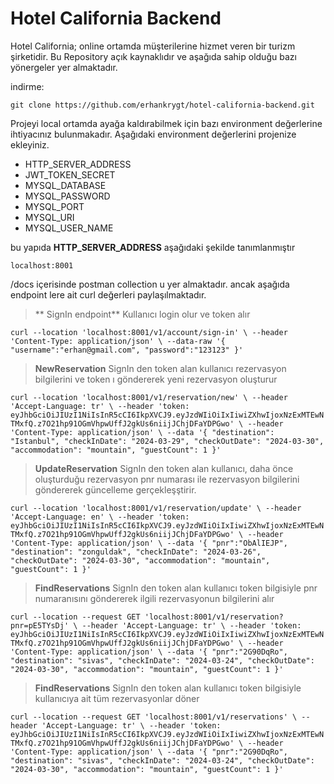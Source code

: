 # Hotel California Backend

Hotel California; online ortamda müşterilerine hizmet veren bir turizm şirketidir. Bu Repository açık kaynaklıdır ve aşağıda sahip olduğu bazı yönergeler yer almaktadır.

indirme:

`git clone https://github.com/erhankrygt/hotel-california-backend.git`

Projeyi local ortamda ayağa kaldırabilmek için bazı environment değerlerine ihtiyacınız bulunmakadır. Aşağıdaki environment değerlerini projenize ekleyiniz.

- HTTP_SERVER_ADDRESS
- JWT_TOKEN_SECRET
- MYSQL_DATABASE
- MYSQL_PASSWORD
- MYSQL_PORT
- MYSQL_URI
- MYSQL_USER_NAME

bu yapıda **HTTP_SERVER_ADDRESS** aşağıdaki şekilde tanımlanmıştır

`localhost:8001`

/docs içerisinde postman collection u yer almaktadır. ancak aşağıda endpoint lere ait curl değerleri paylaşılmaktadır.

>** SignIn endpoint**
Kullanıcı login olur ve token alır

`curl --location 'localhost:8001/v1/account/sign-in' \
--header 'Content-Type: application/json' \
--data-raw '{
    "username":"erhan@gmail.com",
    "password":"123123"
}'`

> **NewReservation**
SignIn den token alan kullanıcı rezervasyon bilgilerini ve token ı göndererek yeni rezervasyon oluşturur

`curl --location 'localhost:8001/v1/reservation/new' \
--header 'Accept-Language: tr' \
--header 'token: eyJhbGciOiJIUzI1NiIsInR5cCI6IkpXVCJ9.eyJzdWIiOiIxIiwiZXhwIjoxNzExMTEwNTMxfQ.z7O21hp91OGmVhpwUffJ2gkUs6niijJChjDFaYDPGwo' \
--header 'Content-Type: application/json' \
--data '{
    "destination": "Istanbul",
    "checkInDate": "2024-03-29",
    "checkOutDate": "2024-03-30",
    "accommodation": "mountain",
    "guestCount": 1
}'`

> **UpdateReservation**
SignIn den token alan kullanıcı, daha önce oluşturduğu rezervasyon pnr numarası ile rezervasyon bilgilerini göndererek güncelleme gerçekleşştirir.

`curl --location 'localhost:8001/v1/reservation/update' \
--header 'Accept-Language: en' \
--header 'token: eyJhbGciOiJIUzI1NiIsInR5cCI6IkpXVCJ9.eyJzdWIiOiIxIiwiZXhwIjoxNzExMTEwNTMxfQ.z7O21hp91OGmVhpwUffJ2gkUs6niijJChjDFaYDPGwo' \
--header 'Content-Type: application/json' \
--data '{
    "pnr":"ObAlIEJP",
    "destination": "zonguldak",
    "checkInDate": "2024-03-26",
    "checkOutDate": "2024-03-30",
    "accommodation": "mountain",
    "guestCount": 1
}'`

> **FindReservations**
SignIn den token alan kullanıcı  token bilgisiyle pnr numaranısını göndererek ilgili rezervasyonun bilgilerini alır

`curl --location --request GET 'localhost:8001/v1/reservation?pnr=pE5TYsDj' \
--header 'Accept-Language: tr' \
--header 'token: eyJhbGciOiJIUzI1NiIsInR5cCI6IkpXVCJ9.eyJzdWIiOiIxIiwiZXhwIjoxNzExMTEwNTMxfQ.z7O21hp91OGmVhpwUffJ2gkUs6niijJChjDFaYDPGwo' \
--header 'Content-Type: application/json' \
--data '{
    "pnr":"2G90DqRo",
    "destination": "sivas",
    "checkInDate": "2024-03-24",
    "checkOutDate": "2024-03-30",
    "accommodation": "mountain",
    "guestCount": 1
}'`

> **FindReservations**
SignIn den token alan kullanıcı  token bilgisiyle kullanıcıya ait tüm rezervasyonlar döner

`curl --location --request GET 'localhost:8001/v1/reservations' \
--header 'Accept-Language: tr' \
--header 'token: eyJhbGciOiJIUzI1NiIsInR5cCI6IkpXVCJ9.eyJzdWIiOiIxIiwiZXhwIjoxNzExMTEwNTMxfQ.z7O21hp91OGmVhpwUffJ2gkUs6niijJChjDFaYDPGwo' \
--header 'Content-Type: application/json' \
--data '{
    "pnr":"2G90DqRo",
    "destination": "sivas",
    "checkInDate": "2024-03-24",
    "checkOutDate": "2024-03-30",
    "accommodation": "mountain",
    "guestCount": 1
}'`


